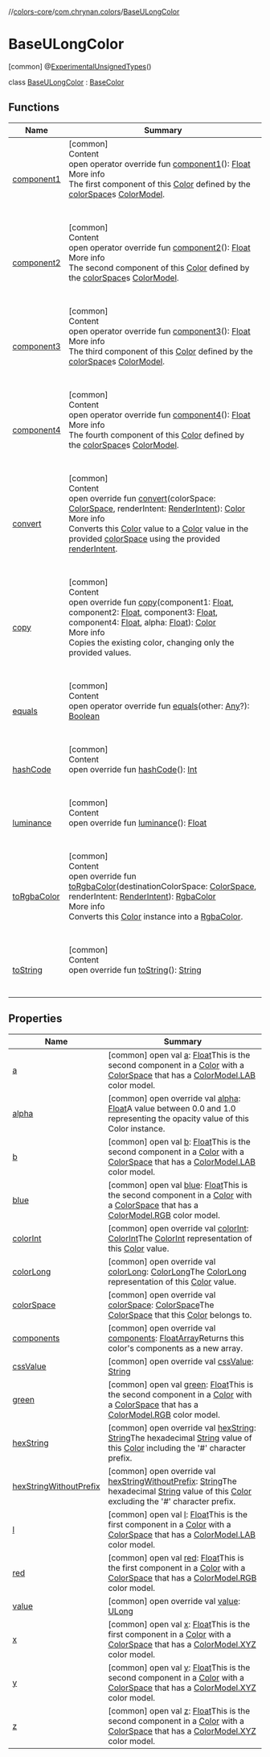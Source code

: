 //[colors-core](../../../index.md)/[com.chrynan.colors](../index.md)/[BaseULongColor](index.md)



# BaseULongColor  
 [common] @[ExperimentalUnsignedTypes](https://kotlinlang.org/api/latest/jvm/stdlib/kotlin/-experimental-unsigned-types/index.html)()  
  
class [BaseULongColor](index.md) : [BaseColor](../-base-color/index.md)   


## Functions  
  
|  Name |  Summary | 
|---|---|
| <a name="com.chrynan.colors/BaseColor/component1/#/PointingToDeclaration/"></a>[component1](../-base-color/component1.md)| <a name="com.chrynan.colors/BaseColor/component1/#/PointingToDeclaration/"></a>[common]  <br>Content  <br>open operator override fun [component1](../-base-color/component1.md)(): [Float](https://kotlinlang.org/api/latest/jvm/stdlib/kotlin/-float/index.html)  <br>More info  <br>The first component of this [Color](../-color/index.md) defined by the [colorSpace](../-base-color/color-space.md)s [ColorModel](../../com.chrynan.colors.space/-color-model/index.md).  <br><br><br>|
| <a name="com.chrynan.colors/BaseColor/component2/#/PointingToDeclaration/"></a>[component2](../-base-color/component2.md)| <a name="com.chrynan.colors/BaseColor/component2/#/PointingToDeclaration/"></a>[common]  <br>Content  <br>open operator override fun [component2](../-base-color/component2.md)(): [Float](https://kotlinlang.org/api/latest/jvm/stdlib/kotlin/-float/index.html)  <br>More info  <br>The second component of this [Color](../-color/index.md) defined by the [colorSpace](../-base-color/color-space.md)s [ColorModel](../../com.chrynan.colors.space/-color-model/index.md).  <br><br><br>|
| <a name="com.chrynan.colors/BaseColor/component3/#/PointingToDeclaration/"></a>[component3](../-base-color/component3.md)| <a name="com.chrynan.colors/BaseColor/component3/#/PointingToDeclaration/"></a>[common]  <br>Content  <br>open operator override fun [component3](../-base-color/component3.md)(): [Float](https://kotlinlang.org/api/latest/jvm/stdlib/kotlin/-float/index.html)  <br>More info  <br>The third component of this [Color](../-color/index.md) defined by the [colorSpace](../-base-color/color-space.md)s [ColorModel](../../com.chrynan.colors.space/-color-model/index.md).  <br><br><br>|
| <a name="com.chrynan.colors/BaseColor/component4/#/PointingToDeclaration/"></a>[component4](../-base-color/component4.md)| <a name="com.chrynan.colors/BaseColor/component4/#/PointingToDeclaration/"></a>[common]  <br>Content  <br>open operator override fun [component4](../-base-color/component4.md)(): [Float](https://kotlinlang.org/api/latest/jvm/stdlib/kotlin/-float/index.html)  <br>More info  <br>The fourth component of this [Color](../-color/index.md) defined by the [colorSpace](../-base-color/color-space.md)s [ColorModel](../../com.chrynan.colors.space/-color-model/index.md).  <br><br><br>|
| <a name="com.chrynan.colors/BaseColor/convert/#com.chrynan.colors.space.ColorSpace#com.chrynan.colors.space.RenderIntent/PointingToDeclaration/"></a>[convert](../-base-color/convert.md)| <a name="com.chrynan.colors/BaseColor/convert/#com.chrynan.colors.space.ColorSpace#com.chrynan.colors.space.RenderIntent/PointingToDeclaration/"></a>[common]  <br>Content  <br>open override fun [convert](../-base-color/convert.md)(colorSpace: [ColorSpace](../../com.chrynan.colors.space/-color-space/index.md), renderIntent: [RenderIntent](../../com.chrynan.colors.space/-render-intent/index.md)): [Color](../-color/index.md)  <br>More info  <br>Converts this [Color](../-color/index.md) value to a [Color](../-color/index.md) value in the provided [colorSpace](../-base-color/convert.md) using the provided [renderIntent](../-base-color/convert.md).  <br><br><br>|
| <a name="com.chrynan.colors/BaseColor/copy/#kotlin.Float#kotlin.Float#kotlin.Float#kotlin.Float#kotlin.Float/PointingToDeclaration/"></a>[copy](../-base-color/copy.md)| <a name="com.chrynan.colors/BaseColor/copy/#kotlin.Float#kotlin.Float#kotlin.Float#kotlin.Float#kotlin.Float/PointingToDeclaration/"></a>[common]  <br>Content  <br>open override fun [copy](../-base-color/copy.md)(component1: [Float](https://kotlinlang.org/api/latest/jvm/stdlib/kotlin/-float/index.html), component2: [Float](https://kotlinlang.org/api/latest/jvm/stdlib/kotlin/-float/index.html), component3: [Float](https://kotlinlang.org/api/latest/jvm/stdlib/kotlin/-float/index.html), component4: [Float](https://kotlinlang.org/api/latest/jvm/stdlib/kotlin/-float/index.html), alpha: [Float](https://kotlinlang.org/api/latest/jvm/stdlib/kotlin/-float/index.html)): [Color](../-color/index.md)  <br>More info  <br>Copies the existing color, changing only the provided values.  <br><br><br>|
| <a name="com.chrynan.colors/BaseULongColor/equals/#kotlin.Any?/PointingToDeclaration/"></a>[equals](equals.md)| <a name="com.chrynan.colors/BaseULongColor/equals/#kotlin.Any?/PointingToDeclaration/"></a>[common]  <br>Content  <br>open operator override fun [equals](equals.md)(other: [Any](https://kotlinlang.org/api/latest/jvm/stdlib/kotlin/-any/index.html)?): [Boolean](https://kotlinlang.org/api/latest/jvm/stdlib/kotlin/-boolean/index.html)  <br><br><br>|
| <a name="com.chrynan.colors/BaseULongColor/hashCode/#/PointingToDeclaration/"></a>[hashCode](hash-code.md)| <a name="com.chrynan.colors/BaseULongColor/hashCode/#/PointingToDeclaration/"></a>[common]  <br>Content  <br>open override fun [hashCode](hash-code.md)(): [Int](https://kotlinlang.org/api/latest/jvm/stdlib/kotlin/-int/index.html)  <br><br><br>|
| <a name="com.chrynan.colors/BaseULongColor/luminance/#/PointingToDeclaration/"></a>[luminance](luminance.md)| <a name="com.chrynan.colors/BaseULongColor/luminance/#/PointingToDeclaration/"></a>[common]  <br>Content  <br>open override fun [luminance](luminance.md)(): [Float](https://kotlinlang.org/api/latest/jvm/stdlib/kotlin/-float/index.html)  <br><br><br>|
| <a name="com.chrynan.colors/BaseColor/toRgbaColor/#com.chrynan.colors.space.ColorSpace#com.chrynan.colors.space.RenderIntent/PointingToDeclaration/"></a>[toRgbaColor](../-base-color/to-rgba-color.md)| <a name="com.chrynan.colors/BaseColor/toRgbaColor/#com.chrynan.colors.space.ColorSpace#com.chrynan.colors.space.RenderIntent/PointingToDeclaration/"></a>[common]  <br>Content  <br>open override fun [toRgbaColor](../-base-color/to-rgba-color.md)(destinationColorSpace: [ColorSpace](../../com.chrynan.colors.space/-color-space/index.md), renderIntent: [RenderIntent](../../com.chrynan.colors.space/-render-intent/index.md)): [RgbaColor](../-rgba-color/index.md)  <br>More info  <br>Converts this [Color](../-color/index.md) instance into a [RgbaColor](../-rgba-color/index.md).  <br><br><br>|
| <a name="com.chrynan.colors/BaseULongColor/toString/#/PointingToDeclaration/"></a>[toString](to-string.md)| <a name="com.chrynan.colors/BaseULongColor/toString/#/PointingToDeclaration/"></a>[common]  <br>Content  <br>open override fun [toString](to-string.md)(): [String](https://kotlinlang.org/api/latest/jvm/stdlib/kotlin/-string/index.html)  <br><br><br>|


## Properties  
  
|  Name |  Summary | 
|---|---|
| <a name="com.chrynan.colors/BaseULongColor/a/#/PointingToDeclaration/"></a>[a](index.md#%5Bcom.chrynan.colors%2FBaseULongColor%2Fa%2F%23%2FPointingToDeclaration%2F%5D%2FProperties%2F1235785652)| <a name="com.chrynan.colors/BaseULongColor/a/#/PointingToDeclaration/"></a> [common] open val [a](index.md#%5Bcom.chrynan.colors%2FBaseULongColor%2Fa%2F%23%2FPointingToDeclaration%2F%5D%2FProperties%2F1235785652): [Float](https://kotlinlang.org/api/latest/jvm/stdlib/kotlin/-float/index.html)This is the second component in a [Color](../-color/index.md) with a [ColorSpace](../../com.chrynan.colors.space/-color-space/index.md) that has a [ColorModel.LAB](../../com.chrynan.colors.space/-color-model/-l-a-b/index.md) color model.   <br>|
| <a name="com.chrynan.colors/BaseULongColor/alpha/#/PointingToDeclaration/"></a>[alpha](index.md#%5Bcom.chrynan.colors%2FBaseULongColor%2Falpha%2F%23%2FPointingToDeclaration%2F%5D%2FProperties%2F1235785652)| <a name="com.chrynan.colors/BaseULongColor/alpha/#/PointingToDeclaration/"></a> [common] open override val [alpha](index.md#%5Bcom.chrynan.colors%2FBaseULongColor%2Falpha%2F%23%2FPointingToDeclaration%2F%5D%2FProperties%2F1235785652): [Float](https://kotlinlang.org/api/latest/jvm/stdlib/kotlin/-float/index.html)A value between 0.0 and 1.0 representing the opacity value of this Color instance.   <br>|
| <a name="com.chrynan.colors/BaseULongColor/b/#/PointingToDeclaration/"></a>[b](index.md#%5Bcom.chrynan.colors%2FBaseULongColor%2Fb%2F%23%2FPointingToDeclaration%2F%5D%2FProperties%2F1235785652)| <a name="com.chrynan.colors/BaseULongColor/b/#/PointingToDeclaration/"></a> [common] open val [b](index.md#%5Bcom.chrynan.colors%2FBaseULongColor%2Fb%2F%23%2FPointingToDeclaration%2F%5D%2FProperties%2F1235785652): [Float](https://kotlinlang.org/api/latest/jvm/stdlib/kotlin/-float/index.html)This is the second component in a [Color](../-color/index.md) with a [ColorSpace](../../com.chrynan.colors.space/-color-space/index.md) that has a [ColorModel.LAB](../../com.chrynan.colors.space/-color-model/-l-a-b/index.md) color model.   <br>|
| <a name="com.chrynan.colors/BaseULongColor/blue/#/PointingToDeclaration/"></a>[blue](index.md#%5Bcom.chrynan.colors%2FBaseULongColor%2Fblue%2F%23%2FPointingToDeclaration%2F%5D%2FProperties%2F1235785652)| <a name="com.chrynan.colors/BaseULongColor/blue/#/PointingToDeclaration/"></a> [common] open val [blue](index.md#%5Bcom.chrynan.colors%2FBaseULongColor%2Fblue%2F%23%2FPointingToDeclaration%2F%5D%2FProperties%2F1235785652): [Float](https://kotlinlang.org/api/latest/jvm/stdlib/kotlin/-float/index.html)This is the second component in a [Color](../-color/index.md) with a [ColorSpace](../../com.chrynan.colors.space/-color-space/index.md) that has a [ColorModel.RGB](../../com.chrynan.colors.space/-color-model/-r-g-b/index.md) color model.   <br>|
| <a name="com.chrynan.colors/BaseULongColor/colorInt/#/PointingToDeclaration/"></a>[colorInt](index.md#%5Bcom.chrynan.colors%2FBaseULongColor%2FcolorInt%2F%23%2FPointingToDeclaration%2F%5D%2FProperties%2F1235785652)| <a name="com.chrynan.colors/BaseULongColor/colorInt/#/PointingToDeclaration/"></a> [common] open override val [colorInt](index.md#%5Bcom.chrynan.colors%2FBaseULongColor%2FcolorInt%2F%23%2FPointingToDeclaration%2F%5D%2FProperties%2F1235785652): [ColorInt](../-color-int/index.md)The [ColorInt](../-color-int/index.md) representation of this [Color](../-color/index.md) value.   <br>|
| <a name="com.chrynan.colors/BaseULongColor/colorLong/#/PointingToDeclaration/"></a>[colorLong](index.md#%5Bcom.chrynan.colors%2FBaseULongColor%2FcolorLong%2F%23%2FPointingToDeclaration%2F%5D%2FProperties%2F1235785652)| <a name="com.chrynan.colors/BaseULongColor/colorLong/#/PointingToDeclaration/"></a> [common] open override val [colorLong](index.md#%5Bcom.chrynan.colors%2FBaseULongColor%2FcolorLong%2F%23%2FPointingToDeclaration%2F%5D%2FProperties%2F1235785652): [ColorLong](../-color-long/index.md)The [ColorLong](../-color-long/index.md) representation of this [Color](../-color/index.md) value.   <br>|
| <a name="com.chrynan.colors/BaseULongColor/colorSpace/#/PointingToDeclaration/"></a>[colorSpace](index.md#%5Bcom.chrynan.colors%2FBaseULongColor%2FcolorSpace%2F%23%2FPointingToDeclaration%2F%5D%2FProperties%2F1235785652)| <a name="com.chrynan.colors/BaseULongColor/colorSpace/#/PointingToDeclaration/"></a> [common] open override val [colorSpace](index.md#%5Bcom.chrynan.colors%2FBaseULongColor%2FcolorSpace%2F%23%2FPointingToDeclaration%2F%5D%2FProperties%2F1235785652): [ColorSpace](../../com.chrynan.colors.space/-color-space/index.md)The [ColorSpace](../../com.chrynan.colors.space/-color-space/index.md) that this [Color](../-color/index.md) belongs to.   <br>|
| <a name="com.chrynan.colors/BaseULongColor/components/#/PointingToDeclaration/"></a>[components](index.md#%5Bcom.chrynan.colors%2FBaseULongColor%2Fcomponents%2F%23%2FPointingToDeclaration%2F%5D%2FProperties%2F1235785652)| <a name="com.chrynan.colors/BaseULongColor/components/#/PointingToDeclaration/"></a> [common] open override val [components](index.md#%5Bcom.chrynan.colors%2FBaseULongColor%2Fcomponents%2F%23%2FPointingToDeclaration%2F%5D%2FProperties%2F1235785652): [FloatArray](https://kotlinlang.org/api/latest/jvm/stdlib/kotlin/-float-array/index.html)Returns this color's components as a new array.   <br>|
| <a name="com.chrynan.colors/BaseULongColor/cssValue/#/PointingToDeclaration/"></a>[cssValue](css-value.md)| <a name="com.chrynan.colors/BaseULongColor/cssValue/#/PointingToDeclaration/"></a> [common] open override val [cssValue](css-value.md): [String](https://kotlinlang.org/api/latest/jvm/stdlib/kotlin/-string/index.html)   <br>|
| <a name="com.chrynan.colors/BaseULongColor/green/#/PointingToDeclaration/"></a>[green](index.md#%5Bcom.chrynan.colors%2FBaseULongColor%2Fgreen%2F%23%2FPointingToDeclaration%2F%5D%2FProperties%2F1235785652)| <a name="com.chrynan.colors/BaseULongColor/green/#/PointingToDeclaration/"></a> [common] open val [green](index.md#%5Bcom.chrynan.colors%2FBaseULongColor%2Fgreen%2F%23%2FPointingToDeclaration%2F%5D%2FProperties%2F1235785652): [Float](https://kotlinlang.org/api/latest/jvm/stdlib/kotlin/-float/index.html)This is the second component in a [Color](../-color/index.md) with a [ColorSpace](../../com.chrynan.colors.space/-color-space/index.md) that has a [ColorModel.RGB](../../com.chrynan.colors.space/-color-model/-r-g-b/index.md) color model.   <br>|
| <a name="com.chrynan.colors/BaseULongColor/hexString/#/PointingToDeclaration/"></a>[hexString](hex-string.md)| <a name="com.chrynan.colors/BaseULongColor/hexString/#/PointingToDeclaration/"></a> [common] open override val [hexString](hex-string.md): [String](https://kotlinlang.org/api/latest/jvm/stdlib/kotlin/-string/index.html)The hexadecimal [String](https://kotlinlang.org/api/latest/jvm/stdlib/kotlin/-string/index.html) value of this [Color](../-color/index.md) including the '#' character prefix.   <br>|
| <a name="com.chrynan.colors/BaseULongColor/hexStringWithoutPrefix/#/PointingToDeclaration/"></a>[hexStringWithoutPrefix](hex-string-without-prefix.md)| <a name="com.chrynan.colors/BaseULongColor/hexStringWithoutPrefix/#/PointingToDeclaration/"></a> [common] open override val [hexStringWithoutPrefix](hex-string-without-prefix.md): [String](https://kotlinlang.org/api/latest/jvm/stdlib/kotlin/-string/index.html)The hexadecimal [String](https://kotlinlang.org/api/latest/jvm/stdlib/kotlin/-string/index.html) value of this [Color](../-color/index.md) excluding the '#' character prefix.   <br>|
| <a name="com.chrynan.colors/BaseULongColor/l/#/PointingToDeclaration/"></a>[l](index.md#%5Bcom.chrynan.colors%2FBaseULongColor%2Fl%2F%23%2FPointingToDeclaration%2F%5D%2FProperties%2F1235785652)| <a name="com.chrynan.colors/BaseULongColor/l/#/PointingToDeclaration/"></a> [common] open val [l](index.md#%5Bcom.chrynan.colors%2FBaseULongColor%2Fl%2F%23%2FPointingToDeclaration%2F%5D%2FProperties%2F1235785652): [Float](https://kotlinlang.org/api/latest/jvm/stdlib/kotlin/-float/index.html)This is the first component in a [Color](../-color/index.md) with a [ColorSpace](../../com.chrynan.colors.space/-color-space/index.md) that has a [ColorModel.LAB](../../com.chrynan.colors.space/-color-model/-l-a-b/index.md) color model.   <br>|
| <a name="com.chrynan.colors/BaseULongColor/red/#/PointingToDeclaration/"></a>[red](index.md#%5Bcom.chrynan.colors%2FBaseULongColor%2Fred%2F%23%2FPointingToDeclaration%2F%5D%2FProperties%2F1235785652)| <a name="com.chrynan.colors/BaseULongColor/red/#/PointingToDeclaration/"></a> [common] open val [red](index.md#%5Bcom.chrynan.colors%2FBaseULongColor%2Fred%2F%23%2FPointingToDeclaration%2F%5D%2FProperties%2F1235785652): [Float](https://kotlinlang.org/api/latest/jvm/stdlib/kotlin/-float/index.html)This is the first component in a [Color](../-color/index.md) with a [ColorSpace](../../com.chrynan.colors.space/-color-space/index.md) that has a [ColorModel.RGB](../../com.chrynan.colors.space/-color-model/-r-g-b/index.md) color model.   <br>|
| <a name="com.chrynan.colors/BaseULongColor/value/#/PointingToDeclaration/"></a>[value](value.md)| <a name="com.chrynan.colors/BaseULongColor/value/#/PointingToDeclaration/"></a> [common] open override val [value](value.md): [ULong](https://kotlinlang.org/api/latest/jvm/stdlib/kotlin/-u-long/index.html)   <br>|
| <a name="com.chrynan.colors/BaseULongColor/x/#/PointingToDeclaration/"></a>[x](index.md#%5Bcom.chrynan.colors%2FBaseULongColor%2Fx%2F%23%2FPointingToDeclaration%2F%5D%2FProperties%2F1235785652)| <a name="com.chrynan.colors/BaseULongColor/x/#/PointingToDeclaration/"></a> [common] open val [x](index.md#%5Bcom.chrynan.colors%2FBaseULongColor%2Fx%2F%23%2FPointingToDeclaration%2F%5D%2FProperties%2F1235785652): [Float](https://kotlinlang.org/api/latest/jvm/stdlib/kotlin/-float/index.html)This is the first component in a [Color](../-color/index.md) with a [ColorSpace](../../com.chrynan.colors.space/-color-space/index.md) that has a [ColorModel.XYZ](../../com.chrynan.colors.space/-color-model/-x-y-z/index.md) color model.   <br>|
| <a name="com.chrynan.colors/BaseULongColor/y/#/PointingToDeclaration/"></a>[y](index.md#%5Bcom.chrynan.colors%2FBaseULongColor%2Fy%2F%23%2FPointingToDeclaration%2F%5D%2FProperties%2F1235785652)| <a name="com.chrynan.colors/BaseULongColor/y/#/PointingToDeclaration/"></a> [common] open val [y](index.md#%5Bcom.chrynan.colors%2FBaseULongColor%2Fy%2F%23%2FPointingToDeclaration%2F%5D%2FProperties%2F1235785652): [Float](https://kotlinlang.org/api/latest/jvm/stdlib/kotlin/-float/index.html)This is the second component in a [Color](../-color/index.md) with a [ColorSpace](../../com.chrynan.colors.space/-color-space/index.md) that has a [ColorModel.XYZ](../../com.chrynan.colors.space/-color-model/-x-y-z/index.md) color model.   <br>|
| <a name="com.chrynan.colors/BaseULongColor/z/#/PointingToDeclaration/"></a>[z](index.md#%5Bcom.chrynan.colors%2FBaseULongColor%2Fz%2F%23%2FPointingToDeclaration%2F%5D%2FProperties%2F1235785652)| <a name="com.chrynan.colors/BaseULongColor/z/#/PointingToDeclaration/"></a> [common] open val [z](index.md#%5Bcom.chrynan.colors%2FBaseULongColor%2Fz%2F%23%2FPointingToDeclaration%2F%5D%2FProperties%2F1235785652): [Float](https://kotlinlang.org/api/latest/jvm/stdlib/kotlin/-float/index.html)This is the second component in a [Color](../-color/index.md) with a [ColorSpace](../../com.chrynan.colors.space/-color-space/index.md) that has a [ColorModel.XYZ](../../com.chrynan.colors.space/-color-model/-x-y-z/index.md) color model.   <br>|


